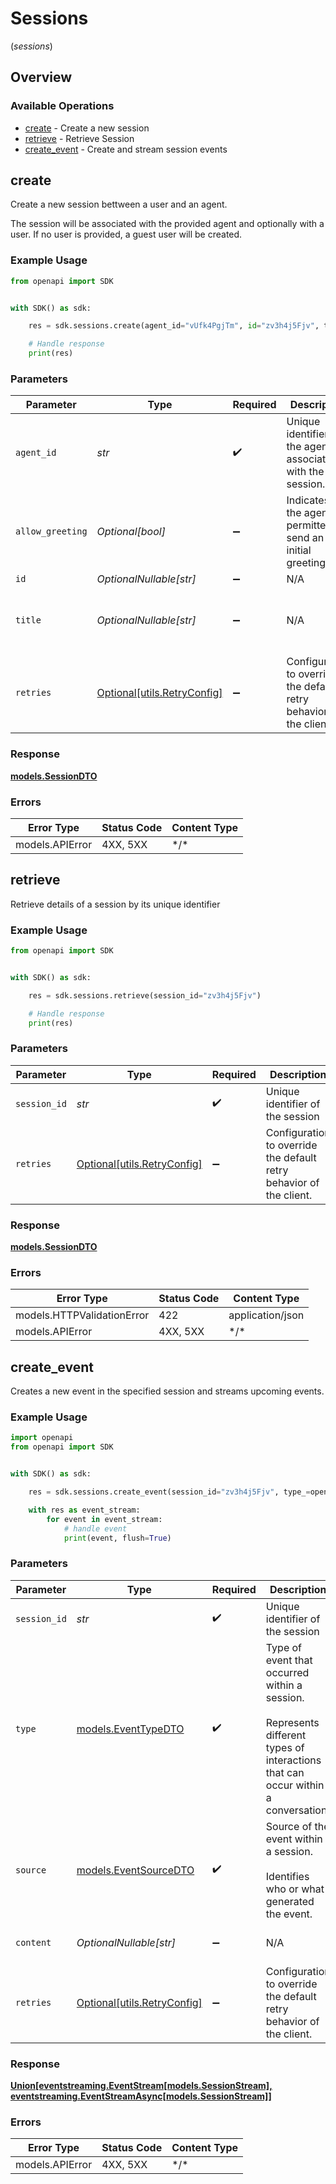 # Sessions
(*sessions*)

## Overview

### Available Operations

* [create](#create) - Create a new session
* [retrieve](#retrieve) - Retrieve Session
* [create_event](#create_event) - Create and stream session events

## create

Create a new session bettween a user and an agent.

The session will be associated with the provided agent and optionally with a user.
If no user is provided, a guest user will be created.

### Example Usage

```python
from openapi import SDK


with SDK() as sdk:

    res = sdk.sessions.create(agent_id="vUfk4PgjTm", id="zv3h4j5Fjv", title="What's the weather in SF?")

    # Handle response
    print(res)

```

### Parameters

| Parameter                                                           | Type                                                                | Required                                                            | Description                                                         | Example                                                             |
| ------------------------------------------------------------------- | ------------------------------------------------------------------- | ------------------------------------------------------------------- | ------------------------------------------------------------------- | ------------------------------------------------------------------- |
| `agent_id`                                                          | *str*                                                               | :heavy_check_mark:                                                  | Unique identifier of the agent associated with the session.         | vUfk4PgjTm                                                          |
| `allow_greeting`                                                    | *Optional[bool]*                                                    | :heavy_minus_sign:                                                  | Indicates if the agent is permitted to send an initial greeting     |                                                                     |
| `id`                                                                | *OptionalNullable[str]*                                             | :heavy_minus_sign:                                                  | N/A                                                                 | zv3h4j5Fjv                                                          |
| `title`                                                             | *OptionalNullable[str]*                                             | :heavy_minus_sign:                                                  | N/A                                                                 | A tale about a friendly dragon and a lost princess                  |
| `retries`                                                           | [Optional[utils.RetryConfig]](../../models/utils/retryconfig.md)    | :heavy_minus_sign:                                                  | Configuration to override the default retry behavior of the client. |                                                                     |

### Response

**[models.SessionDTO](../../models/sessiondto.md)**

### Errors

| Error Type      | Status Code     | Content Type    |
| --------------- | --------------- | --------------- |
| models.APIError | 4XX, 5XX        | \*/\*           |

## retrieve

Retrieve details of a session by its unique identifier

### Example Usage

```python
from openapi import SDK


with SDK() as sdk:

    res = sdk.sessions.retrieve(session_id="zv3h4j5Fjv")

    # Handle response
    print(res)

```

### Parameters

| Parameter                                                           | Type                                                                | Required                                                            | Description                                                         | Example                                                             |
| ------------------------------------------------------------------- | ------------------------------------------------------------------- | ------------------------------------------------------------------- | ------------------------------------------------------------------- | ------------------------------------------------------------------- |
| `session_id`                                                        | *str*                                                               | :heavy_check_mark:                                                  | Unique identifier of the session                                    | zv3h4j5Fjv                                                          |
| `retries`                                                           | [Optional[utils.RetryConfig]](../../models/utils/retryconfig.md)    | :heavy_minus_sign:                                                  | Configuration to override the default retry behavior of the client. |                                                                     |

### Response

**[models.SessionDTO](../../models/sessiondto.md)**

### Errors

| Error Type                 | Status Code                | Content Type               |
| -------------------------- | -------------------------- | -------------------------- |
| models.HTTPValidationError | 422                        | application/json           |
| models.APIError            | 4XX, 5XX                   | \*/\*                      |

## create_event

Creates a new event in the specified session and streams upcoming events.

### Example Usage

```python
import openapi
from openapi import SDK


with SDK() as sdk:

    res = sdk.sessions.create_event(session_id="zv3h4j5Fjv", type_=openapi.EventTypeDTO.MESSAGE, source=openapi.EventSourceDTO.USER, content="What's the weather in SF?")

    with res as event_stream:
        for event in event_stream:
            # handle event
            print(event, flush=True)

```

### Parameters

| Parameter                                                                                                                       | Type                                                                                                                            | Required                                                                                                                        | Description                                                                                                                     | Example                                                                                                                         |
| ------------------------------------------------------------------------------------------------------------------------------- | ------------------------------------------------------------------------------------------------------------------------------- | ------------------------------------------------------------------------------------------------------------------------------- | ------------------------------------------------------------------------------------------------------------------------------- | ------------------------------------------------------------------------------------------------------------------------------- |
| `session_id`                                                                                                                    | *str*                                                                                                                           | :heavy_check_mark:                                                                                                              | Unique identifier of the session                                                                                                | zv3h4j5Fjv                                                                                                                      |
| `type`                                                                                                                          | [models.EventTypeDTO](../../models/eventtypedto.md)                                                                             | :heavy_check_mark:                                                                                                              | Type of event that occurred within a session.<br/><br/>Represents different types of interactions that can occur within a conversation. |                                                                                                                                 |
| `source`                                                                                                                        | [models.EventSourceDTO](../../models/eventsourcedto.md)                                                                         | :heavy_check_mark:                                                                                                              | Source of the event within a session.<br/><br/>Identifies who or what generated the event.                                      |                                                                                                                                 |
| `content`                                                                                                                       | *OptionalNullable[str]*                                                                                                         | :heavy_minus_sign:                                                                                                              | N/A                                                                                                                             | What's the weather in SF?                                                                                                       |
| `retries`                                                                                                                       | [Optional[utils.RetryConfig]](../../models/utils/retryconfig.md)                                                                | :heavy_minus_sign:                                                                                                              | Configuration to override the default retry behavior of the client.                                                             |                                                                                                                                 |

### Response

**[Union[eventstreaming.EventStream[models.SessionStream], eventstreaming.EventStreamAsync[models.SessionStream]]](../../models/.md)**

### Errors

| Error Type      | Status Code     | Content Type    |
| --------------- | --------------- | --------------- |
| models.APIError | 4XX, 5XX        | \*/\*           |